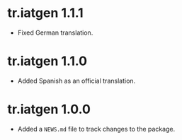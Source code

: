 # tr.iatgen 1.1.1

* Fixed German translation.

# tr.iatgen 1.1.0

* Added Spanish as an official translation.

# tr.iatgen 1.0.0

* Added a `NEWS.md` file to track changes to the package.
